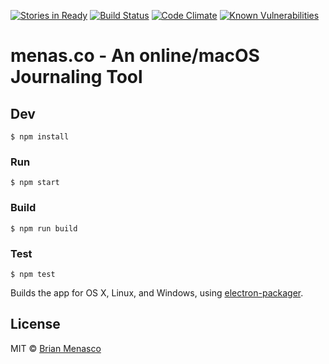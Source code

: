 [![Stories in Ready](https://badge.waffle.io/iammenasco/menasco-journal.png?label=ready&title=Ready)](https://waffle.io/iammenasco/menasco-journal)
[![Build Status](https://travis-ci.org/iammenasco/menasco-journal.svg?branch=master)](https://travis-ci.org/iammenasco/menasco-journal)
[![Code Climate](https://codeclimate.com/github/iammenasco/menasco-journal/badges/gpa.svg)](https://codeclimate.com/github/iammenasco/menasco-journal)
[![Known Vulnerabilities](https://snyk.io/test/github/iammenasco/menasco-journal/badge.svg)](https://snyk.io/test/github/iammenasco/menasco-journal)


# menas.co - An online/macOS Journaling Tool

## Dev

```
$ npm install
```

### Run

```
$ npm start
```

### Build

```
$ npm run build
```

### Test

```
$ npm test
```

Builds the app for OS X, Linux, and Windows, using [electron-packager](https://github.com/maxogden/electron-packager).


## License

MIT © [Brian Menasco](https://codepen.io/iammenasco)
